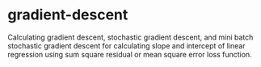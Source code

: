 # gradient-descent
Calculating gradient descent, stochastic gradient descent, and mini batch stochastic gradient descent for calculating slope and intercept of linear regression using sum square residual or mean square error loss function.
